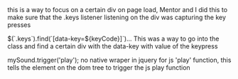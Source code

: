 <div class="keys" tabindex="1">
this is a way to focus on a certain div on page load, Mentor and I did this to make sure that the .keys listener listening on the div was capturing the key presses


$(`.keys`).find(`[data-key=${keyCode}]`)...
This was a way to go into the class and find a certain div with the data-key with value of the keypress


mySound.trigger('play');
no native wraper in jquery for js 'play' function, this tells the element on the dom tree to trigger the js play function
